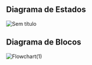## Diagrama de Estados
![Sem título](https://github.com/user-attachments/assets/3e980067-3e2f-4dd2-87bb-9d3173078acf)


## Diagrama de Blocos
![Flowchart(1)](https://github.com/user-attachments/assets/674bc621-2c3e-42cf-ad9f-7b5488a43975)
